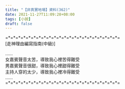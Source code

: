 ```yaml
---
title: "【非真實地場】資料(362)"
date: 2021-11-27T11:09:28+08:00
tags: [小說]
draft: false
---
```


=\*=\*=\*=\*=\*=\*=\*=\*=\*=\*=\*=\*=\*=\*=\*=\*=\*=\*=\*=\*=\*=\*=  
[走神理由編寫指南(中級)]  

......  
女嘉賓聲音太苦，導致我心裡苦得難受  
男嘉賓聲音很甜，導致我心裡甜得難受    
主持人穿的太少，導致我心裡冷得難受  
......  
=\*=\*=\*=\*=\*=\*=\*=\*=\*=\*=\*=\*=\*=\*=\*=\*=\*=\*=\*=\*=\*=\*=  